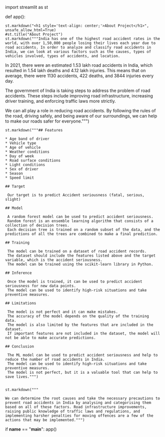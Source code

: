 import streamlit as st



def app():

    st.markdown("<h1 style='text-align: center;'>About Project</h1>", unsafe_allow_html=True)
    #st.title("About Project")
    st.markdown("""India has one of the highest road accident rates in the world, with over 1,50,000 people losing their lives each year due to road accidents. In order to analyze and classify road accidents in India, we can look at various factors such as the causes, types of vehicles involved, types of accidents, and location.

In 2021, there were an estimated 1.53 lakh road accidents in India, which resulted in 1.54 lakh deaths and 4.12 lakh injuries. This means that on average, there were 1130 accidents, 422 deaths, and 3844 injuries every day.

The government of India is taking steps to address the problem of road accidents. These steps include improving road infrastructure, increasing driver training, and enforcing traffic laws more strictly.

We can all play a role in reducing road accidents. By following the rules of the road, driving safely, and being aware of our surroundings, we can help to make our roads safer for everyone.""")

    st.markdown("""## Features

    * Age band of driver
    * Vehicle type
    * Age of vehicle
    * Weather conditions
    * Day of week
    * Road surface conditions
    * Light conditions
    * Sex of driver
    * Season
    * Speed limit

    ## Target

     Our target is to predict Accident seriousness (fatal, serious, slight)

    ## Model

     A random forest model can be used to predict accident seriousness. 
     Random forest is an ensemble learning algorithm that consists of a collection of decision trees. 
     Each decision tree is trained on a random subset of the data, and the predictions of all the trees are combined to make a final prediction.

    ## Training

     The model can be trained on a dataset of road accident records. 
     The dataset should include the features listed above and the target variable, which is the accident seriousness. 
     The model can be trained using the scikit-learn library in Python.

    ## Inference

     Once the model is trained, it can be used to predict accident seriousness for new data points. 
     The model can be used to identify high-risk situations and take preventive measures.

    ## Limitations

     The model is not perfect and it can make mistakes. 
     The accuracy of the model depends on the quality of the training data. 
     The model is also limited by the features that are included in the dataset. 
     If important features are not included in the dataset, the model will not be able to make accurate predictions.

    ## Conclusion

     The ML model can be used to predict accident seriousness and help to reduce the number of road accidents in India. 
     The model can be used to identify high-risk situations and take preventive measures. 
     The model is not perfect, but it is a valuable tool that can help to save lives.""")


    st.markdown(""" 
     
    We can determine the root causes and take the necessary precautions to prevent road accidents in India by analysing and categorising them based on all of these factors. Road infrastructure improvements, raising public knowledge of traffic laws and regulations, and implementing harsher penalties for moving offences are a few of the actions that may be implemented.""")

if __name__ == "__main__":
    app()
    
